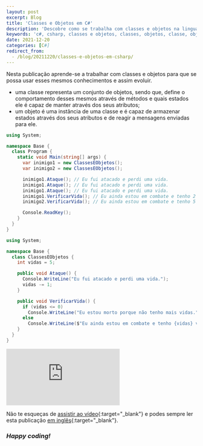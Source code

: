 ```yaml
---
layout: post
excerpt: Blog
title: 'Classes e Objetos em C#'
description: 'Descobre como se trabalha com classes e objetos na linguagem de programação C#. Obtém respostas às tuas dúvidas com a teoria e os exemplos apresentados.'
keywords: 'c#, csharp, classes e objetos, classes, objetos, classe, objeto, publicação'
date: 2021-12-20
categories: [C#]
redirect_from:
  - /blog/20211220/classes-e-objetos-em-csharp/
---
```


Nesta publicação aprende-se a trabalhar com classes e objetos para que se possa usar esses mesmos conhecimentos e assim evoluir.

- uma classe representa um conjunto de objetos, sendo que, define o comportamento desses mesmos através de métodos e quais estados ele é capaz de manter através dos seus atributos;
- um objeto é uma instância de uma classe e é capaz de armazenar estados através dos seus atributos e de reagir a mensagens enviadas para ele.

```csharp
using System;

namespace Base {
  class Program {
    static void Main(string[] args) {
      var inimigo1 = new ClassesEObjetos();
      var inimigo2 = new ClassesEObjetos();

      inimigo1.Ataque(); // Eu fui atacado e perdi uma vida.
      inimigo1.Ataque(); // Eu fui atacado e perdi uma vida.
      inimigo1.Ataque(); // Eu fui atacado e perdi uma vida.
      inimigo1.VerificarVida(); // Eu ainda estou em combate e tenho 2 vidas.
      inimigo2.VerificarVida(); // Eu ainda estou em combate e tenho 5 vidas.

      Console.ReadKey();
    }
  }
}
```

```csharp
using System;

namespace Base {
  class ClassesEObjetos {
    int vidas = 5;

    public void Ataque() {
      Console.WriteLine("Eu fui atacado e perdi uma vida.");
      vidas -= 1;
    }

    public void VerificarVida() {
      if (vidas <= 0)
        Console.WriteLine("Eu estou morto porque não tenho mais vidas.");
      else
        Console.WriteLine($"Eu ainda estou em combate e tenho {vidas} vidas.");
    }
  }
}
```

<div class="video-container">
  <iframe src="https://www.youtube.com/embed/9FNQUgfBUz8" frameborder="0" allowfullscreen></iframe>
</div>

Não te esqueças de [assistir ao vídeo](https://youtu.be/9FNQUgfBUz8){:target="\_blank"} e podes sempre ler esta publicação [em inglês](https://nelsonsilvadev.com/blog/classes-and-objects-in-csharp/){:target="\_blank"}.

### _Happy coding!_
